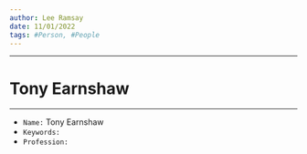 ```yaml
---
author: Lee Ramsay
date: 11/01/2022
tags: #Person, #People
---
```


--- 
# Tony Earnshaw
---

* `Name:` Tony Earnshaw
* `Keywords:`
* `Profession:`


